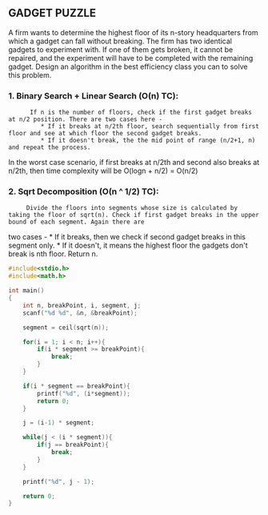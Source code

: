 ## GADGET PUZZLE

A firm wants to determine the highest floor of its n-story headquarters from which a gadget can fall without breaking. The firm has two identical gadgets to experiment with. 
If one of them gets broken, it cannot be repaired, and the experiment will have to be completed with the remaining gadget. Design an algorithm in the best efficiency class you can 
to solve this problem.

### 1. Binary Search + Linear Search (O(n) TC):
          If n is the number of floors, check if the first gadget breaks at n/2 position. There are two cases here -
             * If it breaks at n/2th floor, search sequentially from first floor and see at which floor the second gadget breaks.
             * If it doesn't break, the the mid point of range (n/2+1, n) and repeat the process.
   In the worst case scenario, if first breaks at n/2th and second also breaks at n/2th, then time complexity will be O(logn + n/2) = O(n/2)

### 2. Sqrt Decomposition (O(n ^ 1/2) TC):
         Divide the floors into segments whose size is calculated by taking the floor of sqrt(n). Check if first gadget breaks in the upper bound of each segment. Again there are
   two cases -
          * If it breaks, then we check if second gadget breaks in this segment only.
          * If it doesn't, it means the highest floor the gadgets don't break is nth floor. Return n.
```C
#include<stdio.h>
#include<math.h>

int main()
{
    int n, breakPoint, i, segment, j;
    scanf("%d %d", &n, &breakPoint);

    segment = ceil(sqrt(n));

    for(i = 1; i < n; i++){
        if(i * segment >= breakPoint){
            break;
        }
    }

    if(i * segment == breakPoint){
        printf("%d", (i*segment));
        return 0;
    }

    j = (i-1) * segment;

    while(j < (i * segment)){
        if(j == breakPoint){
            break;
        }
    }

    printf("%d", j - 1);

    return 0;
}
```
